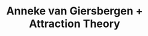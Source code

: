 ---
layout: post
category: concert
title: Anneke van Giersbergen + Attraction Theory
artists: 
- Anneke van Giersbergen
- Attraction Theory
place: 
- Petit Bain
country: France
city: Paris
---